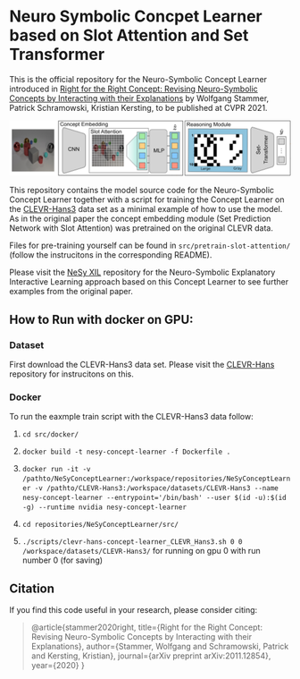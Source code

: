 # Neuro Symbolic Concpet Learner based on Slot Attention and Set Transformer

This is the official repository for the Neuro-Symbolic Concept Learner introduced in 
[Right for the Right Concept: Revising Neuro-Symbolic Concepts by Interacting 
with their Explanations](https://arxiv.org/pdf/2011.12854.pdf) by Wolfgang Stammer, Patrick Schramowski, 
Kristian Kersting, to be published at CVPR 2021.

![Concept Learner with NeSy XIL](./figures/concept_learner.png)

This repository contains the model source code for the Neuro-Symbolic Concept Learner together with a script for training the 
Concept Learner on the [CLEVR-Hans3](https://github.com/ml-research/CLEVR-Hans) data set as a minimal example of how to 
use the model. As in the original paper the concept embedding module (Set Prediction Network with Slot Attention) was 
pretrained on the original CLEVR data. 

Files for pre-training yourself can be found in ```src/pretrain-slot-attention/``` 
(follow the instrucitons in the corresponding README).

Please visit the [NeSy XIL](https://github.com/ml-research/NeSyXIL) repository for the Neuro-Symbolic Explanatory 
Interactive Learning approach based on this Concept Learner to see further examples from the original paper.

## How to Run with docker on GPU:

### Dataset

First download the CLEVR-Hans3 data set. Please visit the [CLEVR-Hans](https://github.com/ml-research/CLEVR-Hans) 
repository for instrucitons on this.

### Docker

To run the eaxmple train script with the CLEVR-Hans3 data follow:

1. ```cd src/docker/```

2. ```docker build -t nesy-concept-learner -f Dockerfile .```

3. ```docker run -it -v /pathto/NeSyConceptLearner:/workspace/repositories/NeSyConceptLearner -v /pathto/CLEVR-Hans3:/workspace/datasets/CLEVR-Hans3 --name nesy-concept-learner --entrypoint='/bin/bash' --user $(id -u):$(id -g) --runtime nvidia nesy-concept-learner```

4. ```cd repositories/NeSyConceptLearner/src/```

5. ```./scripts/clevr-hans-concept-learner_CLEVR_Hans3.sh 0 0 /workspace/datasets/CLEVR-Hans3/``` for running on gpu 0 
with run number 0 (for saving)

## Citation
If you find this code useful in your research, please consider citing:

> @article{stammer2020right,
  title={Right for the Right Concept: Revising Neuro-Symbolic Concepts by Interacting with their Explanations},
  author={Stammer, Wolfgang and Schramowski, Patrick and Kersting, Kristian},
  journal={arXiv preprint arXiv:2011.12854},
  year={2020}
}

